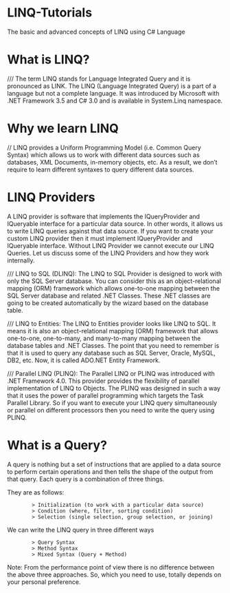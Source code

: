 # LINQ-Tutorials

The basic and advanced concepts of LINQ using C# Language

# What is LINQ?

/// The term LINQ stands for Language Integrated Query and it is pronounced as LINK. The LINQ (Language Integrated Query) is a part of a language but not a complete language. It was introduced by Microsoft with .NET Framework 3.5 and C# 3.0 and is available in System.Linq namespace.

# Why we learn LINQ

// LINQ provides a Uniform Programming Model (i.e. Common Query Syntax) which allows us to work with different data sources such as databases, XML Documents, in-memory objects, etc. As a result, we don’t require to learn different syntaxes to query different data sources.

# LINQ Providers

A LINQ provider is software that implements the IQueryProvider and IQueryable interface for a particular data source. In other words, it allows us to write LINQ queries against that data source. If you want to create your custom LINQ provider then it must implement IQueryProvider and IQueryable interface. Without LINQ Provider we cannot execute our LINQ Queries.
Let us discuss some of the LINQ Providers and how they work internally.

/// LINQ to SQL (DLINQ):
The LINQ to SQL Provider is designed to work with only the SQL Server database. You can consider this as an object-relational mapping (ORM) framework which allows one-to-one mapping between the SQL Server database and related .NET Classes. These .NET classes are going to be created automatically by the wizard based on the database table.

/// LINQ to Entities:
The LINQ to Entities provider looks like LINQ to SQL. It means it is also an object-relational mapping (ORM) framework that allows one-to-one, one-to-many, and many-to-many mapping between the database tables and .NET Classes. The point that you need to remember is that it is used to query any database such as SQL Server, Oracle, MySQL, DB2, etc. Now, it is called ADO.NET Entity Framework.

/// Parallel LINQ (PLINQ):
The Parallel LINQ or PLINQ was introduced with .NET Framework 4.0. This provider provides the flexibility of parallel implementation of LINQ to Objects. The PLINQ was designed in such a way that it uses the power of parallel programming which targets the Task Parallel Library. So if you want to execute your LINQ query simultaneously or parallel on different processors then you need to write the query using PLINQ.

# What is a Query?

A query is nothing but a set of instructions that are applied to a data source to perform certain operations and then tells the shape of the output from that query. Each query is a combination of three things.

They are as follows:

            > Initialization (to work with a particular data source)
            > Condition (where, filter, sorting condition)
            > Selection (single selection, group selection, or joining)

We can write the LINQ query in three different ways

            > Query Syntax
            > Method Syntax
            > Mixed Syntax (Query + Method)

Note: From the performance point of view there is no difference between the above three approaches. So, which you need to use, totally depends on your personal preference.
